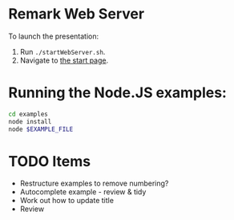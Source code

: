 # Remark Web Server

To launch the presentation:

1. Run `./startWebServer.sh`.
2. Navigate to [the start page](http://localhost:8000).


# Running the Node.JS examples:

```bash
cd examples
node install
node $EXAMPLE_FILE
```

# TODO Items

- Restructure examples to remove numbering?
- Autocomplete example - review & tidy
- Work out how to update title
- Review